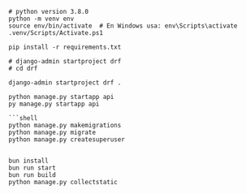 
```shell
# python version 3.8.0
python -m venv env
source env/bin/activate  # En Windows usa: env\Scripts\activate
.venv/Scripts/Activate.ps1

pip install -r requirements.txt

# django-admin startproject drf
# cd drf

django-admin startproject drf .

python manage.py startapp api
py manage.py startapp api

```shell
python manage.py makemigrations
python manage.py migrate
python manage.py createsuperuser


```
```
bun install
bun run start
bun run build
python manage.py collectstatic
```

